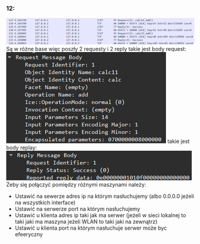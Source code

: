 ### 12:
![img.png](img/img.png)
Są w różne base więc poszły 2 requesty i 2 reply 
takie jest body request:
![img.png](img/img2.png)
takie jest body replay:
![img.png](img3.png)
Żeby się połączyć pomiędzy różnymi maszynami należy:
- Ustawić na sewerze adres ip na którym nasłuchujemy (albo 0.0.0.0 jeżeli na wszystkich interface)
- Ustawić na serwerze port na którym nasłuchujemy
- Ustawić u klienta adres ip taki jak ma serwer (jeżeli w sieci lokalnej to taki jaki ma maszyna jeżeli WLAN to taki jaki na zewnątrz)
- Ustawić u klienta port na którym nasłuchuje serwer może byc efeeryczny
